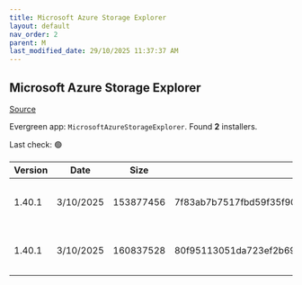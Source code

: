```yaml
---
title: Microsoft Azure Storage Explorer
layout: default
nav_order: 2
parent: M
last_modified_date: 29/10/2025 11:37:37 AM
---
```


## Microsoft Azure Storage Explorer

[Source](https://azure.microsoft.com/en-au/features/storage-explorer/)

Evergreen app: `MicrosoftAzureStorageExplorer`. Found **2** installers.

Last check: 🟢

| Version | Date      | Size      | Sha256                                                           | Architecture | InstallerType | Type | URI                                                                                                                                                                                                                            |
| ------- | --------- | --------- | ---------------------------------------------------------------- | ------------ | ------------- | ---- | ------------------------------------------------------------------------------------------------------------------------------------------------------------------------------------------------------------------------------ |
| 1.40.1  | 3/10/2025 | 153877456 | 7f83ab7b7517fbd59f35f9033dd2ed4ef57314df41d8144e4521215cab31a774 | ARM64        | Default       | exe  | [https://github.com/microsoft/AzureStorageExplorer/releases/download/v1.40.1/StorageExplorer-windows-arm64.exe](https://github.com/microsoft/AzureStorageExplorer/releases/download/v1.40.1/StorageExplorer-windows-arm64.exe) |
| 1.40.1  | 3/10/2025 | 160837528 | 80f95113051da723ef2b69d4e732c55ef6acdbb1fb80b0c3eb0606a2b53018fb | x64          | Default       | exe  | [https://github.com/microsoft/AzureStorageExplorer/releases/download/v1.40.1/StorageExplorer-windows-x64.exe](https://github.com/microsoft/AzureStorageExplorer/releases/download/v1.40.1/StorageExplorer-windows-x64.exe)     |
